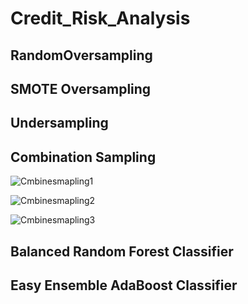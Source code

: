 # Credit_Risk_Analysis


## RandomOversampling

## SMOTE Oversampling

## Undersampling

## Combination Sampling 
![Cmbinesmapling1](https://user-images.githubusercontent.com/58860105/145739532-5bcbeee4-dc4e-410f-9ab8-2370a631e713.PNG)

![Cmbinesmapling2](https://user-images.githubusercontent.com/58860105/145739540-72abd4a7-e890-418f-844f-0c2b812bf1c6.PNG)

![Cmbinesmapling3](https://user-images.githubusercontent.com/58860105/145739544-bc825d5f-f77b-41a6-89fa-6eb80a72610d.PNG)


## Balanced Random Forest Classifier

## Easy Ensemble AdaBoost Classifier



